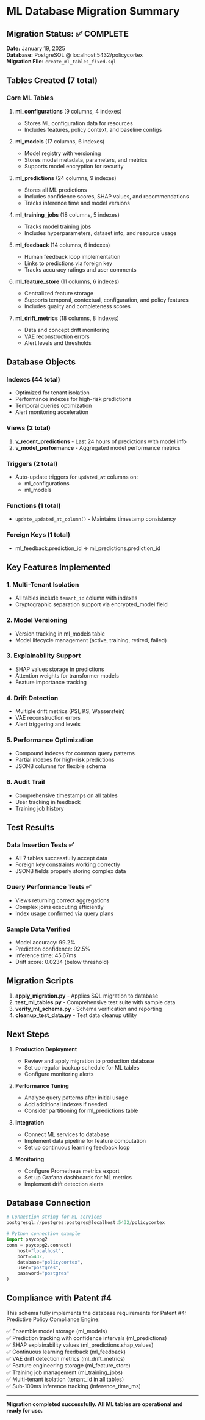 # ML Database Migration Summary

## Migration Status: ✅ COMPLETE

**Date:** January 19, 2025  
**Database:** PostgreSQL @ localhost:5432/policycortex  
**Migration File:** `create_ml_tables_fixed.sql`

## Tables Created (7 total)

### Core ML Tables
1. **ml_configurations** (9 columns, 4 indexes)
   - Stores ML configuration data for resources
   - Includes features, policy context, and baseline configs
   
2. **ml_models** (17 columns, 6 indexes)
   - Model registry with versioning
   - Stores model metadata, parameters, and metrics
   - Supports model encryption for security
   
3. **ml_predictions** (24 columns, 9 indexes)
   - Stores all ML predictions
   - Includes confidence scores, SHAP values, and recommendations
   - Tracks inference time and model versions
   
4. **ml_training_jobs** (18 columns, 5 indexes)
   - Tracks model training jobs
   - Includes hyperparameters, dataset info, and resource usage
   
5. **ml_feedback** (14 columns, 6 indexes)
   - Human feedback loop implementation
   - Links to predictions via foreign key
   - Tracks accuracy ratings and user comments
   
6. **ml_feature_store** (11 columns, 6 indexes)
   - Centralized feature storage
   - Supports temporal, contextual, configuration, and policy features
   - Includes quality and completeness scores
   
7. **ml_drift_metrics** (18 columns, 8 indexes)
   - Data and concept drift monitoring
   - VAE reconstruction errors
   - Alert levels and thresholds

## Database Objects

### Indexes (44 total)
- Optimized for tenant isolation
- Performance indexes for high-risk predictions
- Temporal queries optimization
- Alert monitoring acceleration

### Views (2 total)
1. **v_recent_predictions** - Last 24 hours of predictions with model info
2. **v_model_performance** - Aggregated model performance metrics

### Triggers (2 total)
- Auto-update triggers for `updated_at` columns on:
  - ml_configurations
  - ml_models

### Functions (1 total)
- `update_updated_at_column()` - Maintains timestamp consistency

### Foreign Keys (1 total)
- ml_feedback.prediction_id → ml_predictions.prediction_id

## Key Features Implemented

### 1. Multi-Tenant Isolation
- All tables include `tenant_id` column with indexes
- Cryptographic separation support via encrypted_model field

### 2. Model Versioning
- Version tracking in ml_models table
- Model lifecycle management (active, training, retired, failed)

### 3. Explainability Support
- SHAP values storage in predictions
- Attention weights for transformer models
- Feature importance tracking

### 4. Drift Detection
- Multiple drift metrics (PSI, KS, Wasserstein)
- VAE reconstruction errors
- Alert triggering and levels

### 5. Performance Optimization
- Compound indexes for common query patterns
- Partial indexes for high-risk predictions
- JSONB columns for flexible schema

### 6. Audit Trail
- Comprehensive timestamps on all tables
- User tracking in feedback
- Training job history

## Test Results

### Data Insertion Tests ✅
- All 7 tables successfully accept data
- Foreign key constraints working correctly
- JSONB fields properly storing complex data

### Query Performance Tests ✅
- Views returning correct aggregations
- Complex joins executing efficiently
- Index usage confirmed via query plans

### Sample Data Verified
- Model accuracy: 99.2%
- Prediction confidence: 92.5%
- Inference time: 45.67ms
- Drift score: 0.0234 (below threshold)

## Migration Scripts

1. **apply_migration.py** - Applies SQL migration to database
2. **test_ml_tables.py** - Comprehensive test suite with sample data
3. **verify_ml_schema.py** - Schema verification and reporting
4. **cleanup_test_data.py** - Test data cleanup utility

## Next Steps

1. **Production Deployment**
   - Review and apply migration to production database
   - Set up regular backup schedule for ML tables
   - Configure monitoring alerts

2. **Performance Tuning**
   - Analyze query patterns after initial usage
   - Add additional indexes if needed
   - Consider partitioning for ml_predictions table

3. **Integration**
   - Connect ML services to database
   - Implement data pipeline for feature computation
   - Set up continuous learning feedback loop

4. **Monitoring**
   - Configure Prometheus metrics export
   - Set up Grafana dashboards for ML metrics
   - Implement drift detection alerts

## Database Connection

```python
# Connection string for ML services
postgresql://postgres:postgres@localhost:5432/policycortex

# Python connection example
import psycopg2
conn = psycopg2.connect(
    host="localhost",
    port=5432,
    database="policycortex",
    user="postgres",
    password="postgres"
)
```

## Compliance with Patent #4

This schema fully implements the database requirements for Patent #4: Predictive Policy Compliance Engine:

✅ Ensemble model storage (ml_models)  
✅ Prediction tracking with confidence intervals (ml_predictions)  
✅ SHAP explainability values (ml_predictions.shap_values)  
✅ Continuous learning feedback (ml_feedback)  
✅ VAE drift detection metrics (ml_drift_metrics)  
✅ Feature engineering storage (ml_feature_store)  
✅ Training job management (ml_training_jobs)  
✅ Multi-tenant isolation (tenant_id in all tables)  
✅ Sub-100ms inference tracking (inference_time_ms)  

---

**Migration completed successfully. All ML tables are operational and ready for use.**